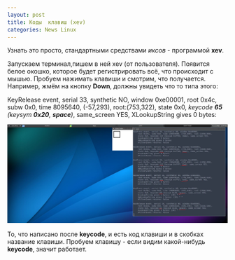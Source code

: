```yaml
---
layout: post
title: Коды  клавиш (xev)
categories: News Linux
---
```


Узнать это просто, стандартными средствами *иксов* - программой **xev**.

 Запускаем терминал,пишем в ней xev (от пользователя). Появится белое окошко, которое будет 
  регистрировать всё, что происходит с мышью. Пробуем нажимать клавиши и смотрим, что получается.
 Например, жмём на кнопку **Down**, должны увидеть что то типа этого:

 KeyRelease event, serial 33, synthetic NO, window 0xe00001, root 0x4c, subw 0x0, time 8095640, 
  (-57,293), root:(753,322), state 0x0, *keycode **65** (keysym **0x20**, **space**)*, 
 same_screen YES, XLookupString gives 0 bytes:

![](/image/xev.jpg)

 То, что написано после **keycode**, и есть код клавиши и в скобках название клавиши. Пробуем 
 клавишу - 
 если видим какой-нибудь 
 **keycode**, значит работает.
